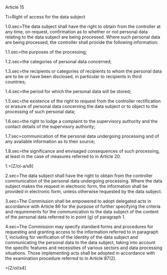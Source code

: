 Article 15

Ti=Right of access for the data subject

1.0.sec=The data subject shall have the right to obtain from the controller at any time, on request, confirmation as to whether or not personal data relating to the data subject are being processed. Where such personal data are being processed, the controller shall provide the following information:

1.1.sec=the purposes of the processing;

1.2.sec=the categories of personal data concerned;

1.3.sec=the recipients or categories of recipients to whom the personal data are to be or have been disclosed, in particular to recipients in third countries;

1.4.sec=the period for which the personal data will be stored;

1.5.sec=the existence of the right to request from the controller rectification or erasure of personal data concerning the data subject or to object to the processing of such personal data;

1.6.sec=the right to lodge a complaint to the supervisory authority and the contact details of the supervisory authority;

1.7.sec=communication of the personal data undergoing processing and of any available information as to their source;

1.8.sec=the significance and envisaged consequences of such processing, at least in the case of measures referred to in Article 20.

1.=[Z/ol-a/s8]

2.sec=The data subject shall have the right to obtain from the controller communication of the personal data undergoing processing. Where the data subject makes the request in electronic form, the information shall be provided in electronic form, unless otherwise requested by the data subject.

3.sec=The Commission shall be empowered to adopt delegated acts in accordance with Article 86 for the purpose of further specifying the criteria and requirements for the communication to the data subject of the content of the personal data referred to in point (g) of paragraph 1. 

4.sec=The Commission may specify standard forms and procedures for requesting and granting access to the information referred to in paragraph 1, including for verification of the identity of the data subject and communicating the personal data to the data subject, taking into account the specific features and necessities of various sectors and data processing situations. Those implementing acts shall be adopted in accordance with the examination procedure referred to in Article 87(2).

=[Z/ol/s4]